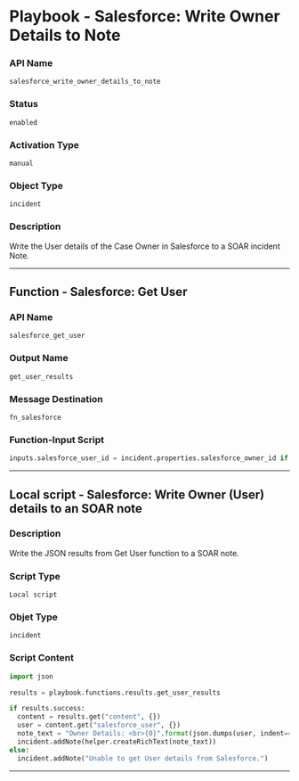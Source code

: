 <!--
    DO NOT MANUALLY EDIT THIS FILE
    THIS FILE IS AUTOMATICALLY GENERATED WITH resilient-sdk codegen
    Generated with resilient-sdk v49.1.51
-->

# Playbook - Salesforce: Write Owner Details to Note

### API Name
`salesforce_write_owner_details_to_note`

### Status
`enabled`

### Activation Type
`manual`

### Object Type
`incident`

### Description
Write the User details of the Case Owner in Salesforce to a SOAR incident Note.


---
## Function - Salesforce: Get User

### API Name
`salesforce_get_user`

### Output Name
`get_user_results`

### Message Destination
`fn_salesforce`

### Function-Input Script
```python
inputs.salesforce_user_id = incident.properties.salesforce_owner_id if incident.properties.salesforce_owner_id is None else helper.fail("Error: OwnerId is None")
```

---

## Local script - Salesforce: Write Owner (User) details to an SOAR note

### Description
Write the JSON results from Get User function to a SOAR note.

### Script Type
`Local script`

### Objet Type
`incident`

### Script Content
```python
import json

results = playbook.functions.results.get_user_results

if results.success:
  content = results.get("content", {})
  user = content.get("salesforce_user", {})
  note_text = "Owner Details: <br>{0}".format(json.dumps(user, indent=4))
  incident.addNote(helper.createRichText(note_text))
else:
  incident.addNote("Unable to get User details from Salesforce.")
```

---
